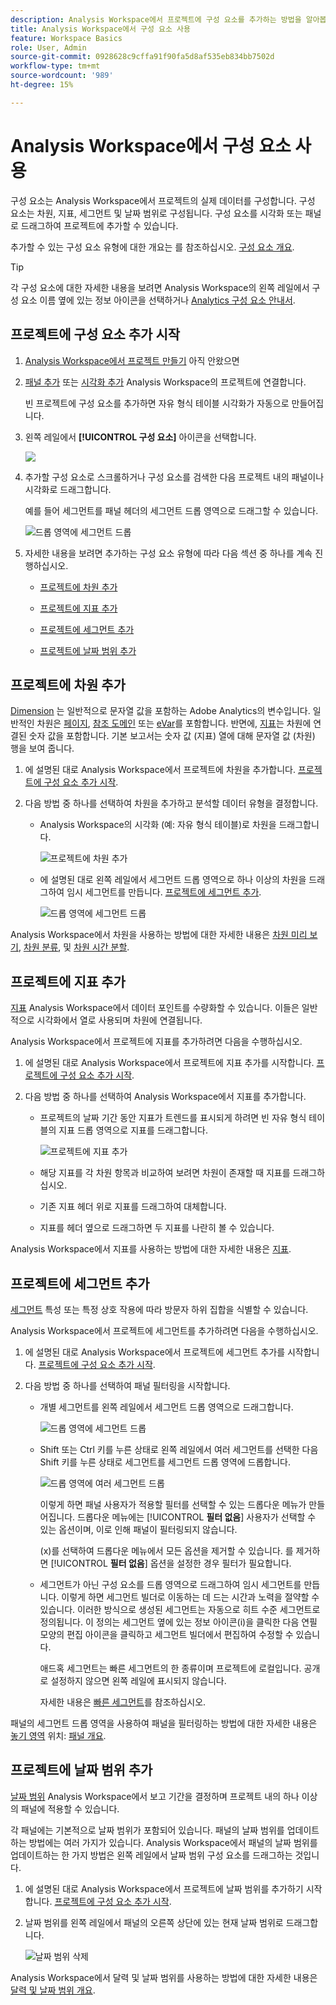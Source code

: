 ```yaml
---
description: Analysis Workspace에서 프로젝트에 구성 요소를 추가하는 방법을 알아봅니다
title: Analysis Workspace에서 구성 요소 사용
feature: Workspace Basics
role: User, Admin
source-git-commit: 0928628c9cffa91f90fa5d8af535eb834bb7502d
workflow-type: tm+mt
source-wordcount: '989'
ht-degree: 15%

---
```


# Analysis Workspace에서 구성 요소 사용

구성 요소는 Analysis Workspace에서 프로젝트의 실제 데이터를 구성합니다. 구성 요소는 차원, 지표, 세그먼트 및 날짜 범위로 구성됩니다. 구성 요소를 시각화 또는 패널로 드래그하여 프로젝트에 추가할 수 있습니다.

추가할 수 있는 구성 요소 유형에 대한 개요는 를 참조하십시오. [구성 요소 개요](/help/analyze/analysis-workspace/components/analysis-workspace-components.md).

>[!TIP]
>
>각 구성 요소에 대한 자세한 내용을 보려면 Analysis Workspace의 왼쪽 레일에서 구성 요소 이름 옆에 있는 정보 아이콘을 선택하거나 [Analytics 구성 요소 안내서](/help/components/home.md).

## 프로젝트에 구성 요소 추가 시작

1. [Analysis Workspace에서 프로젝트 만들기](/help/analyze/analysis-workspace/build-workspace-project/create-projects.md) 아직 안왔으면

1. [패널 추가](/help/analyze/analysis-workspace/c-panels/panels.md) 또는 [시각화 추가](/help/analyze/analysis-workspace/visualizations/freeform-analysis-visualizations.md#add-visualizations-to-a-panel) Analysis Workspace의 프로젝트에 연결합니다.

   빈 프로젝트에 구성 요소를 추가하면 자유 형식 테이블 시각화가 자동으로 만들어집니다.

1. 왼쪽 레일에서 **[!UICONTROL 구성 요소]** 아이콘을 선택합니다.

   ![](assets/build-components.png)

1. 추가할 구성 요소로 스크롤하거나 구성 요소를 검색한 다음 프로젝트 내의 패널이나 시각화로 드래그합니다.

   예를 들어 세그먼트를 패널 헤더의 세그먼트 드롭 영역으로 드래그할 수 있습니다.

   ![드롭 영역에 세그먼트 드롭](assets/segment-dropzone.png)

1. 자세한 내용을 보려면 추가하는 구성 요소 유형에 따라 다음 섹션 중 하나를 계속 진행하십시오.

   * [프로젝트에 차원 추가](#add-dimensions-to-a-project)

   * [프로젝트에 지표 추가](#add-metrics-to-a-project)

   * [프로젝트에 세그먼트 추가](#add-segments-to-a-project)

   * [프로젝트에 날짜 범위 추가](#add-date-ranges-to-a-project)

## 프로젝트에 차원 추가

[Dimension](/help/components/dimensions/overview.md) 는 일반적으로 문자열 값을 포함하는 Adobe Analytics의 변수입니다. 일반적인 차원은 [페이지](/help/components/dimensions/page.md), [참조 도메인](/help/components/dimensions/referring-domain.md) 또는 [eVar](/help/components/dimensions/evar.md)를 포함합니다. 반면에, [지표](/help/components/metrics/overview.md)는 차원에 연결된 숫자 값을 포함합니다. 기본 보고서는 숫자 값 (지표) 열에 대해 문자열 값 (차원) 행을 보여 줍니다.

1. 에 설명된 대로 Analysis Workspace에서 프로젝트에 차원을 추가합니다. [프로젝트에 구성 요소 추가 시작](#begin-adding-components-to-a-project).

1. 다음 방법 중 하나를 선택하여 차원을 추가하고 분석할 데이터 유형을 결정합니다.

   * Analysis Workspace의 시각화 (예: 자유 형식 테이블)로 차원을 드래그합니다.

     ![프로젝트에 차원 추가](assets/add-dimensions.png)

   * 에 설명된 대로 왼쪽 레일에서 세그먼트 드롭 영역으로 하나 이상의 차원을 드래그하여 임시 세그먼트를 만듭니다. [프로젝트에 세그먼트 추가](#add-segments-to-a-project).

     ![드롭 영역에 세그먼트 드롭](assets/segment-dropzone.png)

Analysis Workspace에서 차원을 사용하는 방법에 대한 자세한 내용은 [차원 미리 보기](/help/analyze/analysis-workspace/components/dimensions/view-dimensions.md), [차원 분류](/help/analyze/analysis-workspace/components/dimensions/t-breakdown-fa.md), 및 [차원 시간 분할](/help/analyze/analysis-workspace/components/dimensions/time-parting-dimensions.md).

## 프로젝트에 지표 추가

[지표](/help/analyze/analysis-workspace/components/apply-create-metrics.md) Analysis Workspace에서 데이터 포인트를 수량화할 수 있습니다. 이들은 일반적으로 시각화에서 열로 사용되며 차원에 연결됩니다.

Analysis Workspace에서 프로젝트에 지표를 추가하려면 다음을 수행하십시오.

1. 에 설명된 대로 Analysis Workspace에서 프로젝트에 지표 추가를 시작합니다. [프로젝트에 구성 요소 추가 시작](#begin-adding-components-to-a-project).

1. 다음 방법 중 하나를 선택하여 Analysis Workspace에서 지표를 추가합니다.

   * 프로젝트의 날짜 기간 동안 지표가 트렌드를 표시되게 하려면 빈 자유 형식 테이블의 지표 드롭 영역으로 지표를 드래그합니다.

     ![프로젝트에 지표 추가](assets/add-metrics.png)

   * 해당 지표를 각 차원 항목과 비교하여 보려면 차원이 존재할 때 지표를 드래그하십시오.

   * 기존 지표 헤더 위로 지표를 드래그하여 대체합니다.

   * 지표를 헤더 옆으로 드래그하면 두 지표를 나란히 볼 수 있습니다.

Analysis Workspace에서 지표를 사용하는 방법에 대한 자세한 내용은 [지표](/help/analyze/analysis-workspace/components/apply-create-metrics.md).

## 프로젝트에 세그먼트 추가

[세그먼트](/help/components/segmentation/seg-overview.md) 특성 또는 특정 상호 작용에 따라 방문자 하위 집합을 식별할 수 있습니다.

Analysis Workspace에서 프로젝트에 세그먼트를 추가하려면 다음을 수행하십시오.

1. 에 설명된 대로 Analysis Workspace에서 프로젝트에 세그먼트 추가를 시작합니다. [프로젝트에 구성 요소 추가 시작](#begin-adding-components-to-a-project).

1. 다음 방법 중 하나를 선택하여 패널 필터링을 시작합니다.

   * 개별 세그먼트를 왼쪽 레일에서 세그먼트 드롭 영역으로 드래그합니다.

     ![드롭 영역에 세그먼트 드롭](assets/segment-dropzone.png)

   * Shift 또는 Ctrl 키를 누른 상태로 왼쪽 레일에서 여러 세그먼트를 선택한 다음 Shift 키를 누른 상태로 세그먼트를 세그먼트 드롭 영역에 드롭합니다.

     ![드롭 영역에 여러 세그먼트 드롭](assets/segment-dropzoone-multiple.png)

     이렇게 하면 패널 사용자가 적용할 필터를 선택할 수 있는 드롭다운 메뉴가 만들어집니다. 드롭다운 메뉴에는 [!UICONTROL **필터 없음**] 사용자가 선택할 수 있는 옵션이며, 이로 인해 패널이 필터링되지 않습니다.

     (x)를 선택하여 드롭다운 메뉴에서 모든 옵션을 제거할 수 있습니다. 를 제거하면 [!UICONTROL **필터 없음**] 옵션을 설정한 경우 필터가 필요합니다.

   * 세그먼트가 아닌 구성 요소를 드롭 영역으로 드래그하여 임시 세그먼트를 만듭니다. 이렇게 하면 세그먼트 빌더로 이동하는 데 드는 시간과 노력을 절약할 수 있습니다. 이러한 방식으로 생성된 세그먼트는 자동으로 히트 수준 세그먼트로 정의됩니다. 이 정의는 세그먼트 옆에 있는 정보 아이콘(i)을 클릭한 다음 연필 모양의 편집 아이콘을 클릭하고 세그먼트 빌더에서 편집하여 수정할 수 있습니다.

     애드혹 세그먼트는 빠른 세그먼트의 한 종류이며 프로젝트에 로컬입니다. 공개로 설정하지 않으면 왼쪽 레일에 표시되지 않습니다.

     자세한 내용은 [빠른 세그먼트](/help/analyze/analysis-workspace/components/segments/quick-segments.md)를 참조하십시오.

패널의 세그먼트 드롭 영역을 사용하여 패널을 필터링하는 방법에 대한 자세한 내용은 [놓기 영역](/help/analyze/analysis-workspace/c-panels/panels.md#drop-zone) 위치: [패널 개요](/help/analyze/analysis-workspace/c-panels/panels.md).

## 프로젝트에 날짜 범위 추가

[날짜 범위](/help/analyze/analysis-workspace/components/calendar-date-ranges/custom-date-ranges.md) Analysis Workspace에서 보고 기간을 결정하며 프로젝트 내의 하나 이상의 패널에 적용할 수 있습니다.

각 패널에는 기본적으로 날짜 범위가 포함되어 있습니다. 패널의 날짜 범위를 업데이트하는 방법에는 여러 가지가 있습니다. Analysis Workspace에서 패널의 날짜 범위를 업데이트하는 한 가지 방법은 왼쪽 레일에서 날짜 범위 구성 요소를 드래그하는 것입니다.

1. 에 설명된 대로 Analysis Workspace에서 프로젝트에 날짜 범위를 추가하기 시작합니다. [프로젝트에 구성 요소 추가 시작](#begin-adding-components-to-a-project).

1. 날짜 범위를 왼쪽 레일에서 패널의 오른쪽 상단에 있는 현재 날짜 범위로 드래그합니다.

   ![날짜 범위 삭제](assets/daterange-drop.png)

Analysis Workspace에서 달력 및 날짜 범위를 사용하는 방법에 대한 자세한 내용은 [달력 및 날짜 범위 개요](/help/analyze/analysis-workspace/components/calendar-date-ranges/calendar.md).

